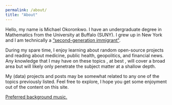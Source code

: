 ```yaml
---
permalink: /about/
title: "About"
---
```


Hello, my name is Michael Okoronkwo. I have an undergraduate degree in Mathematics from the University at Buffalo (SUNY).  I grew up in New York and I am technically a [“second-generation immigrant"](https://en.wikipedia.org/wiki/Second-generation_immigrants_in_the_United_States). 


During my spare time, I enjoy learning about random open-source projects and reading about medicine, public health, geopolitics, and financial news. Any knowledge that I may have on these topics , at best , will cover a broad area but will likely only penetrate the subject matter at a shallow depth. 

My (data) projects and posts may be somewhat related to any one of the topics previously listed. Feel free to explore, I hope you get some enjoyment out of the content on this site. 


[Preferred background music.](https://youtu.be/mxKmcKrhX78?feature=shared)

